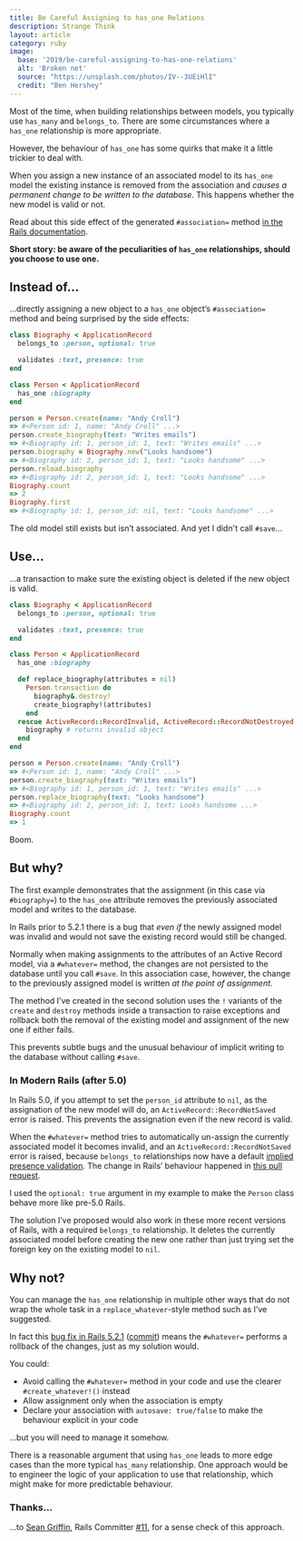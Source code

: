 ```yaml
---
title: Be Careful Assigning to has_one Relations
description: Strange Think
layout: article
category: ruby
image:
  base: '2019/be-careful-assigning-to-has-one-relations'
  alt: 'Broken net'
  source: "https://unsplash.com/photos/IV--3UEiHlI"
  credit: "Ben Hershey"
---
```


Most of the time, when building relationships between models, you typically use `has_many` and `belongs_to`. There are some circumstances where a `has_one` relationship is more appropriate.

However, the behaviour of `has_one` has some quirks that make it a little trickier to deal with.

When you assign a new instance of an associated model to its `has_one` model the existing instance is removed from the association and _causes a permanent change to be written to the database_. This happens whether the new model is valid or not.

Read about this side effect of the generated `#association=` method [in the Rails documentation](https://api.rubyonrails.org/classes/ActiveRecord/Associations/ClassMethods.html#method-i-has_one).

**Short story: be aware of the peculiarities of `has_one` relationships, should you choose to use one.**


## Instead of…

…directly assigning a new object to a `has_one` object’s `#association=` method and being surprised by the side effects:

```ruby
class Biography < ApplicationRecord
  belongs_to :person, optional: true

  validates :text, presence: true
end

class Person < ApplicationRecord
  has_one :biography
end

person = Person.create(name: "Andy Croll")
=> #<Person id: 1, name: "Andy Croll" ...>
person.create_biography(text: "Writes emails")
=> #<Biography id: 1, person_id: 1, text: "Writes emails" ...>
person.biography = Biography.new("Looks handsome")
=> #<Biography id: 2, person_id: 1, text: "Looks handsome" ...>
person.reload.biography
=> #<Biography id: 2, person_id: 1, text: "Looks handsome" ...>
Biography.count
=> 2
Biography.first
=> #<Biography id: 1, person_id: nil, text: "Looks handsome" ...>
```

The old model still exists but isn’t associated. And yet I didn't call `#save`…


## Use…

…a transaction to make sure the existing object is deleted if the new object is valid.

```ruby
class Biography < ApplicationRecord
  belongs_to :person, optional: true

  validates :text, presence: true
end

class Person < ApplicationRecord
  has_one :biography

  def replace_biography(attributes = nil)
    Person.transaction do
      biography&.destroy!
      create_biography!(attributes)
    end
  rescue ActiveRecord::RecordInvalid, ActiveRecord::RecordNotDestroyed
    biography # returns invalid object
  end
end

person = Person.create(name: "Andy Croll")
=> #<Person id: 1, name: "Andy Croll" ...>
person.create_biography(text: "Writes emails")
=> #<Biography id: 1, person_id: 1, text: "Writes emails" ...>
person.replace_biography(text: "Looks handsome")
=> #<Biography id: 2, person_id: 1, text: Looks handsome ...>
Biography.count
=> 1
```

Boom.


## But why?

The first example demonstrates that the assignment (in this case via `#biography=`) to the `has_one` attribute removes the previously associated model and writes to the database.

In Rails prior to 5.2.1 there is a bug that _even if_ the newly assigned model was invalid and would not save the existing record would still be changed.

Normally when making assignments to the attributes of an Active Record model, via a `#whatever=` method, the changes are not persisted to the database until you call `#save`. In this association case, however, the change to the previously assigned model is written _at the point of assignment_.

The method I’ve created in the second solution uses the `!` variants of the `create` and `destroy` methods inside a transaction to raise exceptions and rollback both the removal of the existing model and assignment of the new one if either fails.

This prevents subtle bugs and the unusual behaviour of implicit writing to the database without calling `#save`.


### In Modern Rails (after 5.0)

In Rails 5.0, if you attempt to set the `person_id` attribute to `nil`, as the assignation of the new model will do, an `ActiveRecord::RecordNotSaved` error is raised. This prevents the assignation even if the new record is valid.

When the `#whatever=` method tries to automatically un-assign the currently associated model it becomes invalid, and an `ActiveRecord::RecordNotSaved` error is raised, because `belongs_to` relationships now have a default [implied presence validation](https://guides.rubyonrails.org/5_0_release_notes.html#active-record-notable-changes). The change in Rails’ behaviour happened in [this pull request](https://github.com/rails/rails/pull/18937).

I used the `optional: true` argument in my example to make the `Person` class behave more like pre-5.0 Rails.

The solution I’ve proposed would also work in these more recent versions of Rails, with a required `belongs_to` relationship. It deletes the currently associated model before creating the new one rather than just trying set the foreign key on the existing model to `nil`.


## Why not?

You can manage the `has_one` relationship in multiple other ways that do not wrap the whole task in a `replace_whatever`-style method such as I’ve suggested.

In fact this [bug fix in Rails 5.2.1](https://github.com/rails/rails/pull/32796) ([commit](https://github.com/rails/rails/commit/c87b3346ca6e1d21a6bccb29ccedf0b95fda7abc)) means the `#whatever=` performs a rollback of the changes, just as my solution would.

You could:

  * Avoid calling the `#whatever=` method in your code and use the clearer `#create_whatever!()` instead
  * Allow assignment only when the association is empty
  * Declare your association with `autosave: true/false` to make the behaviour explicit in your code

…but you will need to manage it somehow.

There is a reasonable argument that using `has_one` leads to more edge cases than the more typical `has_many` relationship. One approach would be to engineer the logic of your application to use that relationship, which might make for more predictable behaviour.


### Thanks…

…to [Sean Griffin](https://twitter.com/sgrif), Rails Committer [#11](https://contributors.rubyonrails.org), for a sense check of this approach.
